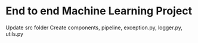 # End to end Machine Learning Project

Update src folder 
Create components, pipeline, exception.py, logger.py, utils.py
